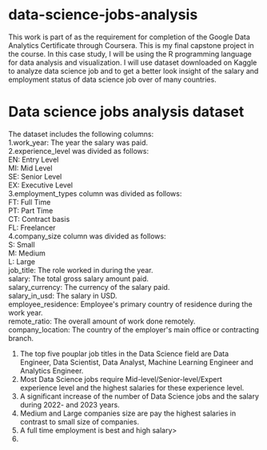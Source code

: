 # data-science-jobs-analysis

This work is part of as the requirement for completion of the Google Data Analytics Certificate through Coursera. This is my final capstone project in the course. In this case study, I will be using the R programming language for data analysis and visualization. I will use dataset downloaded on Kaggle to analyze data science job and  to get a better look insight of the salary and employment status of data science job over of many countries.

# Data science jobs analysis dataset
The dataset includes the following columns: <br />
1.work_year: The year the salary was paid. <br />
2.experience_level was divided as follows: <br />
    EN: Entry Level <br />
    MI: Mid Level <br />
    SE: Senior Level <br />
    EX: Executive Level <br />
 3.employment_types column was divided as follows: <br />
    FT: Full Time <br />
    PT: Part Time <br />
    CT: Contract basis <br />
    FL: Freelancer <br />
 4.company_size  column was divided as follows: <br />
    S: Small <br />
    M: Medium <br />
    L: Large <br />
job_title: The role worked in during the year. <br />
salary: The total gross salary amount paid. <br />
salary_currency: The currency of the salary paid. <br />
salary_in_usd: The salary in USD. <br />
employee_residence: Employee's primary country of residence during the work year. <br />
remote_ratio: The overall amount of work done remotely. <br />
company_location: The country of the employer's main office or contracting branch. <br />




1. The top five pouplar job titles in the Data Science field are Data Engineer, Data Scientist, Data Analyst, Machine Learning Engineer and Analytics Engineer. <br />
2. Most Data Science jobs require Mid-level/Senior-level/Expert experience level and the highest salaries for these experience level. <br />
3.  A significant increase of the number of Data Science jobs and the salary during 2022- and 2023 years. <br />
4.  Medium and Large companies size are pay the highest salaries in contrast to small size of companies. <br />
5.  A full time employment is best and high salary>
6.  
